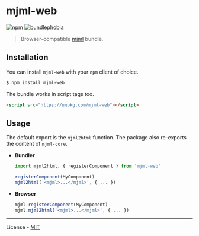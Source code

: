 # mjml-web

[![npm](https://img.shields.io/npm/v/mjml-web.svg)](https://www.npmjs.com/package/mjml-web)
[![bundlephobia](https://img.shields.io/bundlephobia/minzip/mjml-web.svg)](https://www.npmjs.com/package/mjml-web)

> Browser-compatible [mjml](https://github.com/mjmlio/mjml) bundle.

## Installation

You can install `mjml-web` with your `npm` client of choice.

```bash
$ npm install mjml-web
```

The bundle works in script tags too.

```html
<script src="https://unpkg.com/mjml-web"></script>
```

## Usage

The default export is the `mjml2html` function. The package also re-exports the content of `mjml-core`.

- **Bundler**

  ```js
  import mjml2html, { registerComponent } from 'mjml-web'

  registerComponent(MyComponent)
  mjml2html('<mjml>...</mjml>', { ... })
  ```

- **Browser**

  ```js
  mjml.registerComponent(MyComponent)
  mjml.mjml2html('<mjml>...</mjml>', { ... })
  ```

---

License - [MIT](https://github.com/vberlier/mjml-web/blob/master/LICENSE)
